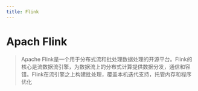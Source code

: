 ```yaml
---
title: Flink
---
```


# Apach Flink

>Apache Flink是一个用于分布式流和批处理数据处理的开源平台。Flink的核心是流数据流引擎，为数据流上的分布式计算提供数据分发，通信和容错。Flink在流引擎之上构建批处理，覆盖本机迭代支持，托管内存和程序优化